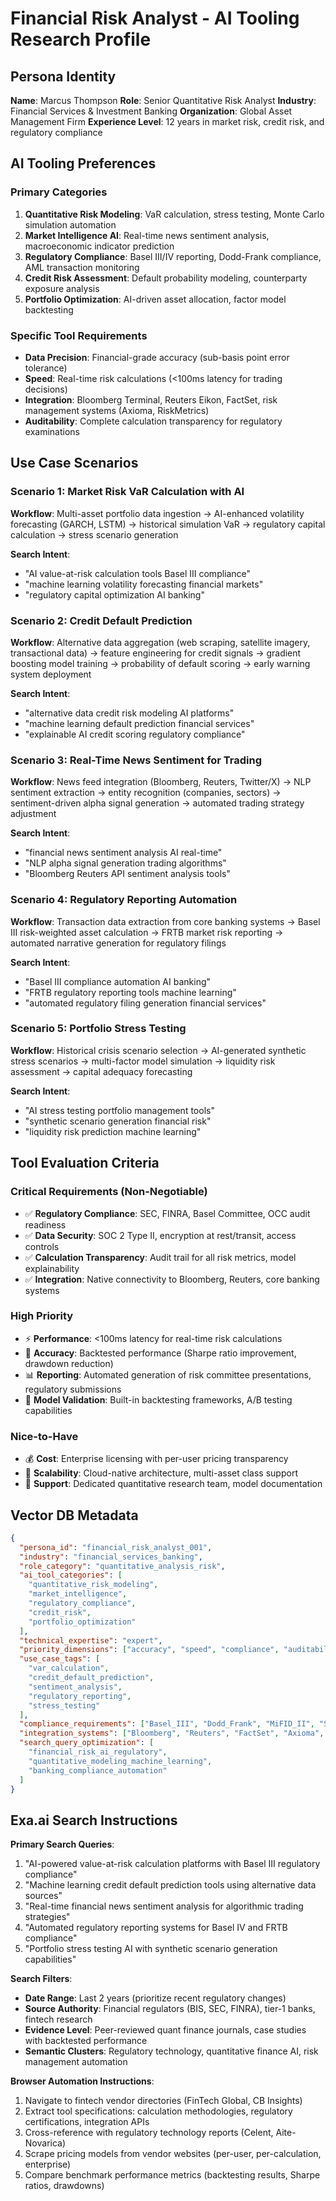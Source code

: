 # Financial Risk Analyst - AI Tooling Research Profile

## Persona Identity
**Name**: Marcus Thompson
**Role**: Senior Quantitative Risk Analyst
**Industry**: Financial Services & Investment Banking
**Organization**: Global Asset Management Firm
**Experience Level**: 12 years in market risk, credit risk, and regulatory compliance

## AI Tooling Preferences

### Primary Categories
1. **Quantitative Risk Modeling**: VaR calculation, stress testing, Monte Carlo simulation automation
2. **Market Intelligence AI**: Real-time news sentiment analysis, macroeconomic indicator prediction
3. **Regulatory Compliance**: Basel III/IV reporting, Dodd-Frank compliance, AML transaction monitoring
4. **Credit Risk Assessment**: Default probability modeling, counterparty exposure analysis
5. **Portfolio Optimization**: AI-driven asset allocation, factor model backtesting

### Specific Tool Requirements
- **Data Precision**: Financial-grade accuracy (sub-basis point error tolerance)
- **Speed**: Real-time risk calculations (<100ms latency for trading decisions)
- **Integration**: Bloomberg Terminal, Reuters Eikon, FactSet, risk management systems (Axioma, RiskMetrics)
- **Auditability**: Complete calculation transparency for regulatory examinations

## Use Case Scenarios

### Scenario 1: Market Risk VaR Calculation with AI
**Workflow**: Multi-asset portfolio data ingestion → AI-enhanced volatility forecasting (GARCH, LSTM) → historical simulation VaR → regulatory capital calculation → stress scenario generation

**Search Intent**:
- "AI value-at-risk calculation tools Basel III compliance"
- "machine learning volatility forecasting financial markets"
- "regulatory capital optimization AI banking"

### Scenario 2: Credit Default Prediction
**Workflow**: Alternative data aggregation (web scraping, satellite imagery, transactional data) → feature engineering for credit signals → gradient boosting model training → probability of default scoring → early warning system deployment

**Search Intent**:
- "alternative data credit risk modeling AI platforms"
- "machine learning default prediction financial services"
- "explainable AI credit scoring regulatory compliance"

### Scenario 3: Real-Time News Sentiment for Trading
**Workflow**: News feed integration (Bloomberg, Reuters, Twitter/X) → NLP sentiment extraction → entity recognition (companies, sectors) → sentiment-driven alpha signal generation → automated trading strategy adjustment

**Search Intent**:
- "financial news sentiment analysis AI real-time"
- "NLP alpha signal generation trading algorithms"
- "Bloomberg Reuters API sentiment analysis tools"

### Scenario 4: Regulatory Reporting Automation
**Workflow**: Transaction data extraction from core banking systems → Basel III risk-weighted asset calculation → FRTB market risk reporting → automated narrative generation for regulatory filings

**Search Intent**:
- "Basel III compliance automation AI banking"
- "FRTB regulatory reporting tools machine learning"
- "automated regulatory filing generation financial services"

### Scenario 5: Portfolio Stress Testing
**Workflow**: Historical crisis scenario selection → AI-generated synthetic stress scenarios → multi-factor model simulation → liquidity risk assessment → capital adequacy forecasting

**Search Intent**:
- "AI stress testing portfolio management tools"
- "synthetic scenario generation financial risk"
- "liquidity risk prediction machine learning"

## Tool Evaluation Criteria

### Critical Requirements (Non-Negotiable)
- ✅ **Regulatory Compliance**: SEC, FINRA, Basel Committee, OCC audit readiness
- ✅ **Data Security**: SOC 2 Type II, encryption at rest/transit, access controls
- ✅ **Calculation Transparency**: Audit trail for all risk metrics, model explainability
- ✅ **Integration**: Native connectivity to Bloomberg, Reuters, core banking systems

### High Priority
- ⚡ **Performance**: <100ms latency for real-time risk calculations
- 🎯 **Accuracy**: Backtested performance (Sharpe ratio improvement, drawdown reduction)
- 📊 **Reporting**: Automated generation of risk committee presentations, regulatory submissions
- 🔄 **Model Validation**: Built-in backtesting frameworks, A/B testing capabilities

### Nice-to-Have
- 💰 **Cost**: Enterprise licensing with per-user pricing transparency
- 🚀 **Scalability**: Cloud-native architecture, multi-asset class support
- 🤝 **Support**: Dedicated quantitative research team, model documentation

## Vector DB Metadata

```json
{
  "persona_id": "financial_risk_analyst_001",
  "industry": "financial_services_banking",
  "role_category": "quantitative_analysis_risk",
  "ai_tool_categories": [
    "quantitative_risk_modeling",
    "market_intelligence",
    "regulatory_compliance",
    "credit_risk",
    "portfolio_optimization"
  ],
  "technical_expertise": "expert",
  "priority_dimensions": ["accuracy", "speed", "compliance", "auditability"],
  "use_case_tags": [
    "var_calculation",
    "credit_default_prediction",
    "sentiment_analysis",
    "regulatory_reporting",
    "stress_testing"
  ],
  "compliance_requirements": ["Basel_III", "Dodd_Frank", "MiFID_II", "SOC2"],
  "integration_systems": ["Bloomberg", "Reuters", "FactSet", "Axioma", "RiskMetrics"],
  "search_query_optimization": [
    "financial_risk_ai_regulatory",
    "quantitative_modeling_machine_learning",
    "banking_compliance_automation"
  ]
}
```

## Exa.ai Search Instructions

**Primary Search Queries**:
1. "AI-powered value-at-risk calculation platforms with Basel III regulatory compliance"
2. "Machine learning credit default prediction tools using alternative data sources"
3. "Real-time financial news sentiment analysis for algorithmic trading strategies"
4. "Automated regulatory reporting systems for Basel IV and FRTB compliance"
5. "Portfolio stress testing AI with synthetic scenario generation capabilities"

**Search Filters**:
- **Date Range**: Last 2 years (prioritize recent regulatory changes)
- **Source Authority**: Financial regulators (BIS, SEC, FINRA), tier-1 banks, fintech research
- **Evidence Level**: Peer-reviewed quant finance journals, case studies with backtested performance
- **Semantic Clusters**: Regulatory technology, quantitative finance AI, risk management automation

**Browser Automation Instructions**:
1. Navigate to fintech vendor directories (FinTech Global, CB Insights)
2. Extract tool specifications: calculation methodologies, regulatory certifications, integration APIs
3. Cross-reference with regulatory technology reports (Celent, Aite-Novarica)
4. Scrape pricing models from vendor websites (per-user, per-calculation, enterprise)
5. Compare benchmark performance metrics (backtesting results, Sharpe ratios, drawdowns)
